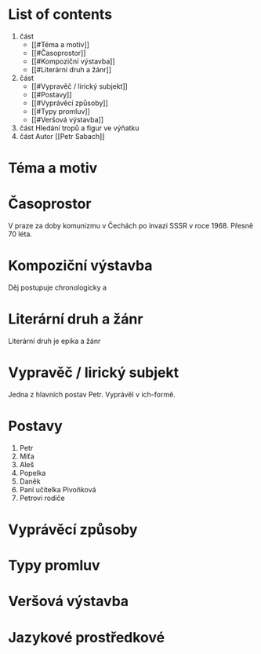 # List of contents
1. část
	- [[#Téma a motiv]]
	- [[#Časoprostor]]
	- [[#Kompoziční výstavba]]
	- [[#Literární druh a žánr]]
2. část
	- [[#Vypravěč / lirický subjekt]]
	- [[#Postavy]]
	- [[#Vyprávěcí způsoby]]
	- [[#Typy promluv]]
	- [[#Veršová výstavba]]
3. část 
	Hledání tropů a figur ve výňatku
4. část
	Autor [[Petr Sabach]]

# Téma a motiv
# Časoprostor
V praze za doby komunizmu v Čechách po invazi SSSR v roce 1968. Přesně 70 léta.

# Kompoziční výstavba
Děj postupuje chronologicky a 

# Literární druh a žánr
Literární druh je epika a žánr

# Vypravěč / lirický subjekt
Jedna z hlavních postav Petr. Vyprávěl v ich-formě.

# Postavy
1. Petr
2. Míťa
3. Aleš
4. Popelka
5. Daněk
6. Paní učitelka Pivoňková
7. Petrovi rodiče
# Vyprávěcí způsoby
# Typy promluv
# Veršová výstavba
# Jazykové prostředkové
